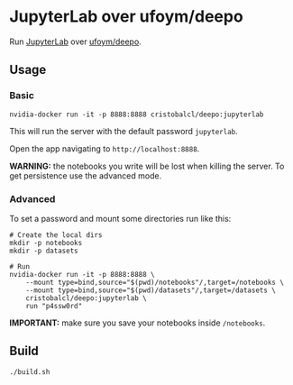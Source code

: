 JupyterLab over ufoym/deepo
===========================

Run [JupyterLab](https://jupyterlab.readthedocs.io) over [ufoym/deepo](https://github.com/ufoym/deepo).

Usage
-----

### Basic

```
nvidia-docker run -it -p 8888:8888 cristobalcl/deepo:jupyterlab
```

This will run the server with the default password `jupyterlab`.

Open the app navigating to `http://localhost:8888`.

**WARNING:** the notebooks you write will be lost when killing the server. To
get persistence use the advanced mode.

### Advanced

To set a password and mount some directories run like this:

```
# Create the local dirs
mkdir -p notebooks
mkdir -p datasets

# Run
nvidia-docker run -it -p 8888:8888 \
    --mount type=bind,source="$(pwd)/notebooks"/,target=/notebooks \
    --mount type=bind,source="$(pwd)/datasets"/,target=/datasets \
    cristobalcl/deepo:jupyterlab \
    run "p4ssw0rd"
```

**IMPORTANT:** make sure you save your notebooks inside `/notebooks`.

Build
-----

```bash
./build.sh
```
